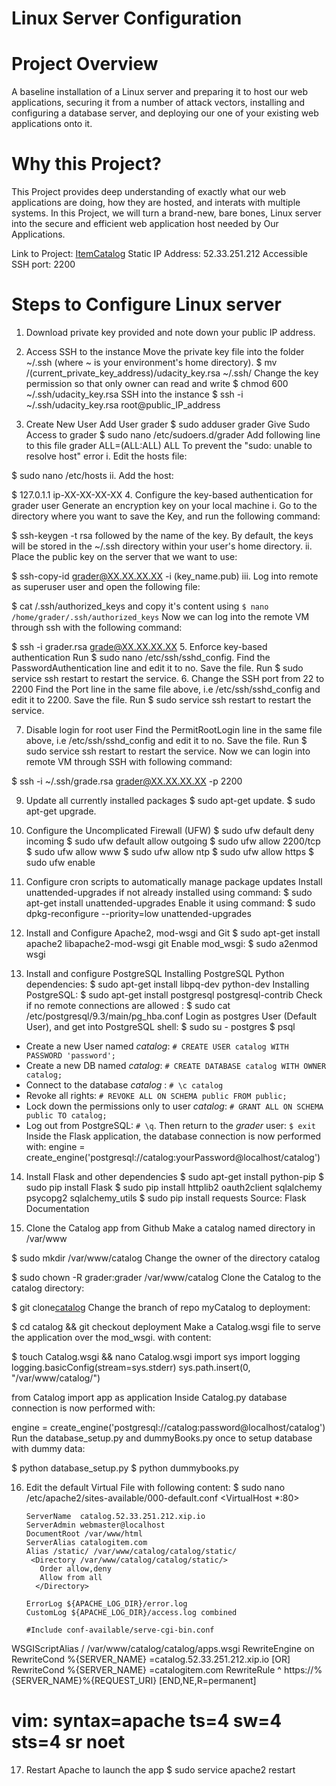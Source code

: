 # Linux Server Configuration

# Project Overview
A baseline installation of a Linux server and preparing it to host our web applications, securing it from a number of attack vectors, installing and configuring a database server, and deploying our one of your existing web applications onto it.

# Why this Project?
This Project provides deep understanding of exactly what our web applications are doing, how they are hosted, and interats with multiple systems. In this Project, we will turn a brand-new, bare bones, Linux server into the secure and efficient web application host needed by Our Applications.

Link to Project: [ItemCatalog](https://catalog.52.33.251.212.xip.io/catalog/showcatalog)
Static IP Address: 52.33.251.212
Accessible SSH port: 2200

# Steps to Configure Linux server

 1. Download private key provided and note down your public IP address.

2. Access SSH to the instance
Move the private key file into the folder ~/.ssh (where ~ is your environment's home directory).
  $ mv /(current_private_key_address)/udacity_key.rsa ~/.ssh/
Change the key permission so that only owner can read and write
  $ chmod 600 ~/.ssh/udacity_key.rsa
SSH into the instance
  $ ssh -i ~/.ssh/udacity_key.rsa root@public_IP_address

3. Create New User
Add User grader
  $ sudo adduser grader
Give Sudo Access to grader
  $ sudo nano /etc/sudoers.d/grader
Add following line to this file
  grader ALL=(ALL:ALL) ALL
To prevent the "sudo: unable to resolve host" error
i. Edit the hosts file:

  $ sudo nano /etc/hosts
ii. Add the host:

  $ 127.0.1.1 ip-XX-XX-XX-XX
4. Configure the key-based authentication for grader user
Generate an encryption key on your local machine
i. Go to the directory where you want to save the Key, and run the following command:

 $ ssh-keygen -t rsa
  followed by the name of the key. By default, the keys will be stored in the ~/.ssh directory within your user's 
  home directory.
ii. Place the public key on the server that we want to use:

 $ ssh-copy-id grader@XX.XX.XX.XX -i (key_name.pub)
iii. Log into remote as superuser user and open the following file:

 $ cat /.ssh/authorized_keys
  and copy it's content using `$ nano /home/grader/.ssh/authorized_keys`
Now we can log into the remote VM through ssh with the following command:

 $ ssh -i grader.rsa grade@XX.XX.XX.XX 
5. Enforce key-based authentication
Run $ sudo nano /etc/ssh/sshd_config.
Find the PasswordAuthentication line and edit it to no.
Save the file.
Run $ sudo service ssh restart to restart the service.
6. Change the SSH port from 22 to 2200
Find the Port line in the same file above, i.e /etc/ssh/sshd_config and edit it to 2200.
Save the file.
Run $ sudo service ssh restart to restart the service.

7. Disable login for root user
Find the PermitRootLogin line in the same file above, i.e /etc/ssh/sshd_config and edit it to no.
Save the file.
Run $ sudo service ssh restart to restart the service.
Now we can login into remote VM through SSH with following command:

 $ ssh -i ~/.ssh/grade.rsa grader@XX.XX.XX.XX -p 2200


9. Update all currently installed packages
$ sudo apt-get update.
$ sudo apt-get upgrade.

10. Configure the Uncomplicated Firewall (UFW)
 $ sudo ufw default deny incoming
 $ sudo ufw default allow outgoing
 $ sudo ufw allow 2200/tcp
 $ sudo ufw allow www
 $ sudo ufw allow ntp
 $ sudo ufw allow https
 $ sudo ufw enable
 
11. Configure cron scripts to automatically manage package updates
Install unattended-upgrades if not already installed using command:
 $ sudo apt-get install unattended-upgrades
Enable it using command:
 $ sudo dpkg-reconfigure --priority=low unattended-upgrades

12. Install and Configure Apache2, mod-wsgi and Git
 $ sudo apt-get install apache2 libapache2-mod-wsgi git
Enable mod_wsgi:
 $ sudo a2enmod wsgi

13. Install and configure PostgreSQL
Installing PostgreSQL Python dependencies:
 $ sudo apt-get install libpq-dev python-dev
Installing PostgreSQL:
  $ sudo apt-get install postgresql postgresql-contrib
Check if no remote connections are allowed :
  $ sudo cat /etc/postgresql/9.3/main/pg_hba.conf
Login as postgres User (Default User), and get into PostgreSQL shell:
  $ sudo su - postgres
  $ psql
* Create a new User named *catalog*:  `# CREATE USER catalog WITH PASSWORD 'password';`
* Create a new DB named *catalog*: `# CREATE DATABASE catalog WITH OWNER catalog;`
* Connect to the database *catalog* : `# \c catalog`
* Revoke all rights: `# REVOKE ALL ON SCHEMA public FROM public;`
* Lock down the permissions only to user *catalog*: `# GRANT ALL ON SCHEMA public TO catalog;`
* Log out from PostgreSQL: `# \q`. Then return to the *grader* user: `$ exit`
Inside the Flask application, the database connection is now performed with:
engine = create_engine('postgresql://catalog:yourPassword@localhost/catalog')

14. Install Flask and other dependencies
    $ sudo apt-get install python-pip
    $ sudo pip install Flask
    $ sudo pip install httplib2 oauth2client sqlalchemy psycopg2 sqlalchemy_utils
    $ sudo pip install requests
Source: Flask Documentation

15. Clone the Catalog app from Github
Make a catalog named directory in /var/www

  $ sudo mkdir /var/www/catalog
Change the owner of the directory catalog

 $ sudo chown -R grader:grader /var/www/catalog
Clone the Catalog to the catalog directory:

 $ git clone[catalog](https://github.com/marcioinfo/catalog)
Change the branch of repo myCatalog to deployment:

 $ cd catalog && git checkout deployment
Make a Catalog.wsgi file to serve the application over the mod_wsgi. with content:

 $ touch Catalog.wsgi && nano Catalog.wsgi
import sys
import logging
logging.basicConfig(stream=sys.stderr)
sys.path.insert(0, "/var/www/catalog/")

from Catalog import app as application
Inside Catalog.py database connection is now performed with:

engine = create_engine('postgresql://catalog:password@localhost/catalog')
Run the database_setup.py and dummyBooks.py once to setup database with dummy data:

 $ python database_setup.py
 $ python dummybooks.py
 
16. Edit the default Virtual File with following content:
  $  sudo nano /etc/apache2/sites-available/000-default.conf
<VirtualHost *:80>

        ServerName  catalog.52.33.251.212.xip.io
        ServerAdmin webmaster@localhost
        DocumentRoot /var/www/html
        ServerAlias catalogitem.com
        Alias /static/ /var/www/catalog/catalog/static/
         <Directory /var/www/catalog/catalog/static/>
           Order allow,deny
           Allow from all
          </Directory>

        ErrorLog ${APACHE_LOG_DIR}/error.log
        CustomLog ${APACHE_LOG_DIR}/access.log combined

        #Include conf-available/serve-cgi-bin.conf
WSGIScriptAlias / /var/www/catalog/catalog/apps.wsgi
RewriteEngine on
RewriteCond %{SERVER_NAME} =catalog.52.33.251.212.xip.io [OR]
RewriteCond %{SERVER_NAME} =catalogitem.com
RewriteRule ^ https://%{SERVER_NAME}%{REQUEST_URI} [END,NE,R=permanent]
</VirtualHost>

# vim: syntax=apache ts=4 sw=4 sts=4 sr noet

17. Restart Apache to launch the app
 $ sudo service apache2 restart
